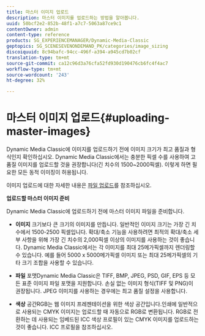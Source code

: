 ```yaml
---
title: 마스터 이미지 업로드
description: 마스터 이미지를 업로드하는 방법을 알아봅니다.
uuid: 50bcf2e2-852b-48f1-a7c7-5063a87ce9c1
contentOwner: admin
content-type: reference
products: SG_EXPERIENCEMANAGER/Dynamic-Media-Classic
geptopics: SG_SCENESEVENONDEMAND_PK/categories/image_sizing
discoiquuid: 8c94bafc-94cc-496f-a394-a945cd7b02cf
translation-type: tm+mt
source-git-commit: ca12c96d3a76cfa52fd930d190476cb6fc4f4ac7
workflow-type: tm+mt
source-wordcount: '243'
ht-degree: 32%

---
```



# 마스터 이미지 업로드{#uploading-master-images}

Dynamic Media Classic에 이미지를 업로드하기 전에 이미지 크기가 최고 품질과 형식인지 확인하십시오. Dynamic Media Classic에서는 충분한 픽셀 수를 사용하여 고품질 이미지를 업로드할 것을 권장합니다(긴 치수의 1500~2000픽셀). 이렇게 하면 필요한 모든 동적 이미징이 허용됩니다.

이미지 업로드에 대한 자세한 내용은 [파일 업로드](uploading-files.md#uploading_files)를 참조하십시오.

**업로드할 마스터 이미지 준비**

Dynamic Media Classic에 업로드하기 전에 마스터 이미지 파일을 준비합니다.

* **이미지**
크기보다 큰 크기의 이미지를 만듭니다. 일반적인 이미지 크기는 가장 긴 치수에서 1500-2500 픽셀입니다. 확대/축소 기능을 사용하려면 최적의 확대/축소 세부 사항을 위해 가장 긴 치수의 2,000픽셀 이상의 이미지를 사용하는 것이 좋습니다. Dynamic Media Classic에서는 각 이미지를 최대 25메가픽셀까지 렌더링할 수 있습니다. 예를 들어 5000 x 5000메가픽셀 이미지 또는 최대 25메가픽셀의 기타 크기 조합을 사용할 수 있습니다.

* **파일**
포맷Dynamic Media Classic은 TIFF, BMP, JPEG, PSD, GIF, EPS 등 모든 표준 이미지 파일 포맷을 지원합니다. 손실 없는 이미지 형식(TIFF 및 PNG)이 권장됩니다. JPEG 이미지를 사용하는 경우에는 최고 품질 설정을 사용합니다.

* **색상**
공간RGB는 웹 이미지 프레젠테이션을 위한 색상 공간입니다.인쇄에 일반적으로 사용되는 CMYK 이미지는 업로드할 때 자동으로 RGB로 변환됩니다. RGB로 전환하는 데 사용되는 임베드된 ICC 색상 프로필이 있는 CMYK 이미지를 업로드하는 것이 좋습니다. ICC 프로필을 참조하십시오.
